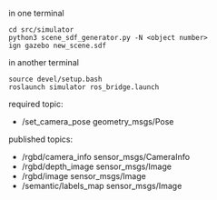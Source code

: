 in one terminal
```commanline
cd src/simulator
python3 scene_sdf_generator.py -N <object number>
ign gazebo new_scene.sdf 
```
in another terminal
```commandline
source devel/setup.bash
roslaunch simulator ros_bridge.launch
```
required topic:
- /set_camera_pose geometry_msgs/Pose

published topics:
- /rgbd/camera_info sensor_msgs/CameraInfo
- /rgbd/depth_image sensor_msgs/Image
- /rgbd/image sensor_msgs/Image
- /semantic/labels_map sensor_msgs/Image
